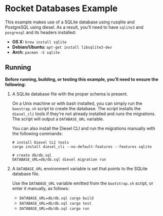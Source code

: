 # Rocket Databases Example

This example makes use of a SQLite database using rusqlite and PostgreSQL using diesel. As
a result, you'll need to have `sqlite3` and `posgresql` and its headers installed:

  * **OS X:** `brew install sqlite`
  * **Debian/Ubuntu:** `apt-get install libsqlite3-dev`
  * **Arch:** `pacman -S sqlite`

## Running

**Before running, building, or testing this example, you'll need to ensure the
following:**

  1. A SQLite database file with the proper schema is present.

     On a Unix machine or with bash installed, you can simply run the
     `boostrap.sh` script to create the database. The script installs the
     `diesel_cli` tools if they're not already installed and runs the
     migrations. The script will output a `DATABASE_URL` variable.

     You can also install the Diesel CLI and run the migrations manually with
     the following commands:

     ```
     # install Diesel CLI tools
     cargo install diesel_cli --no-default-features --features sqlite

     # create db/db.sql
     DATABASE_URL=db/db.sql diesel migration run
     ```

  2. A `DATABASE_URL` environment variable is set that points to the SQLite
     database file.

     Use the `DATABASE_URL` variable emitted from the `bootstrap.sh` script, or
     enter it manually, as follows:

     * `DATABASE_URL=db/db.sql cargo build`
     * `DATABASE_URL=db/db.sql cargo test`
     * `DATABASE_URL=db/db.sql cargo run`
